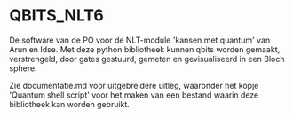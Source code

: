# QBITS_NLT6
De software van de PO voor de NLT-module 'kansen met quantum' van Arun en Idse.
Met deze python bibliotheek kunnen qbits worden gemaakt, verstrengeld, door gates gestuurd, gemeten en gevisualiseerd in een Bloch sphere.

Zie documentatie.md voor uitgebreidere uitleg, waaronder het kopje 'Quantum shell script' voor het maken van een bestand waarin deze bibliotheek kan worden gebruikt.

